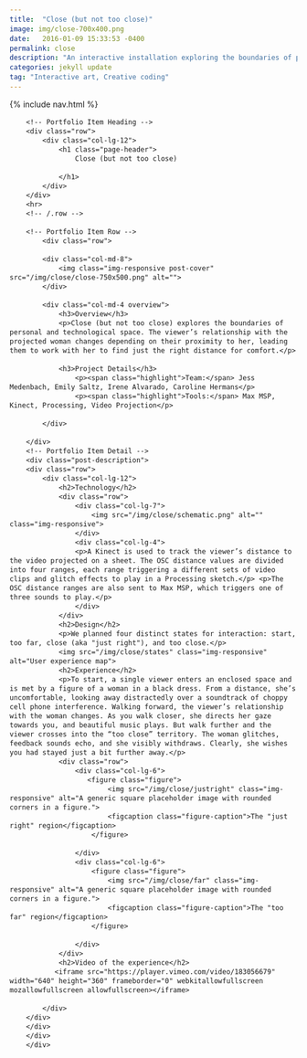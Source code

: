 ```yaml
---
title:  "Close (but not too close)"
image: img/close-700x400.png
date:   2016-01-09 15:33:53 -0400
permalink: close
description: "An interactive installation exploring the boundaries of personal & technological space"
categories: jekyll update
tag: "Interactive art, Creative coding"
---
```

{% include nav.html %}
<div class="fullpost">
<div class="container post">

        <!-- Portfolio Item Heading -->
        <div class="row">
            <div class="col-lg-12">
                <h1 class="page-header">
                    Close (but not too close)

                </h1>
            </div>
        </div>
        <hr>
        <!-- /.row -->

        <!-- Portfolio Item Row -->
            <div class="row">

            <div class="col-md-8">
                <img class="img-responsive post-cover" src="/img/close/close-750x500.png" alt="">
            </div>

            <div class="col-md-4 overview">
                <h3>Overview</h3>
                <p>Close (but not too close) explores the boundaries of personal and technological space. The viewer’s relationship with the projected woman changes depending on their proximity to her, leading them to work with her to find just the right distance for comfort.</p>
                    
                <h3>Project Details</h3>
                    <p><span class="highlight">Team:</span> Jess Medenbach, Emily Saltz, Irene Alvarado, Caroline Hermans</p>
                    <p><span class="highlight">Tools:</span> Max MSP, Kinect, Processing, Video Projection</p>

            </div>

        </div>
        <!-- Portfolio Item Detail -->
        <div class="post-description">
        <div class="row">
            <div class="col-lg-12">
                <h2>Technology</h2>
                <div class="row">
                    <div class="col-lg-7">
                        <img src="/img/close/schematic.png" alt="" class="img-responsive">
                    </div>
                    <div class="col-lg-4">
                    <p>A Kinect is used to track the viewer’s distance to the video projected on a sheet. The OSC distance values are divided into four ranges, each range triggering a different sets of video clips and glitch effects to play in a Processing sketch.</p> <p>The OSC distance ranges are also sent to Max MSP, which triggers one of three sounds to play.</p>
                    </div>
                </div>
                <h2>Design</h2>
                <p>We planned four distinct states for interaction: start, too far, close (aka "just right"), and too close.</p>
                <img src="/img/close/states" class="img-responsive" alt="User experience map">
                <h2>Experience</h2>
                <p>To start, a single viewer enters an enclosed space and is met by a figure of a woman in a black dress. From a distance, she’s uncomfortable, looking away distractedly over a soundtrack of choppy cell phone interference. Walking forward, the viewer’s relationship with the woman changes. As you walk closer, she directs her gaze towards you, and beautiful music plays. But walk further and the viewer crosses into the “too close” territory. The woman glitches, feedback sounds echo, and she visibly withdraws. Clearly, she wishes you had stayed just a bit further away.</p>
                <div class="row">
                    <div class="col-lg-6">
                       <figure class="figure">
                            <img src="/img/close/justright" class="img-responsive" alt="A generic square placeholder image with rounded corners in a figure.">
                            <figcaption class="figure-caption">The "just right" region</figcaption>
                        </figure>

                    </div>
                    <div class="col-lg-6">
                        <figure class="figure">
                            <img src="/img/close/far" class="img-responsive" alt="A generic square placeholder image with rounded corners in a figure.">
                            <figcaption class="figure-caption">The "too far" region</figcaption>
                        </figure>

                    </div>
                </div>  
                <h2>Video of the experience</h2>              
               <iframe src="https://player.vimeo.com/video/183056679" width="640" height="360" frameborder="0" webkitallowfullscreen mozallowfullscreen allowfullscreen></iframe>
               
            </div>
        </div>
        </div>
        </div>
        </div>    